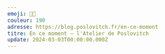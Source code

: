 ```yaml
---
emoji: 👨‍💻
couleur: 190
adresse: https://blog.poslovitch.fr/en-ce-moment
titre: En ce moment — l'Atelier de Poslovitch
update: 2024-03-03T00:00:00.000Z
---
```

